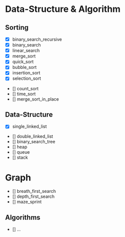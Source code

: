 # Data-Structure & Algorithm


## Sorting 
  - [x] binary_search_recursive
  - [x] binary_search
  - [x] linear_search
  - [x] merge_sort
  - [x] quick_sort
  - [x] bubble_sort
  - [x] insertion_sort
  - [x] selection_sort
  - [] count_sort
  - [] time_sort
  - [] merge_sort_in_place
  
## Data-Structure
- [x] single_linked_list
- [] double_linked_list
- [] binary_search_tree
- [] heap
- [] queue
- [] stack

# Graph
- [] breath_first_search
- [] depth_first_search
- [] maze_sprint

## Algorithms
- []  ... 